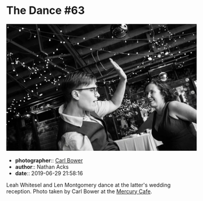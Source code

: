 # The Dance \#63

![Leah Whitesel and Len Montgomery dance](assets/2019-06-29-set-4-the-dance-63.webp)

* **photographer**:: [Carl Bower](https://carlbowerphotos.com)
* **author**:: Nathan Acks
* **date**:: 2019-06-29 21:58:16

Leah Whitesel and Len Montgomery dance at the latter's wedding reception. Photo taken by Carl Bower at the [Mercury Cafe](http://mercurycafe.com).
